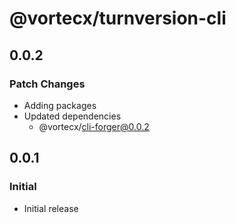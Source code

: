 # @vortecx/turnversion-cli

## 0.0.2

### Patch Changes

- Adding packages
- Updated dependencies
  - @vortecx/cli-forger@0.0.2

## 0.0.1

### Initial

- Initial release
